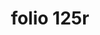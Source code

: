 ---
layout: edition
title: folio 125r
manuscript: Turin, Biblioteca Nazionale, MS N.III.19
sigla: T
iip: t125r.tif
milestone: 249
---